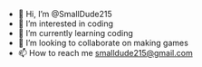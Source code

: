 - 👋 Hi, I’m @SmallDude215
- 👀 I’m interested in coding
- 🌱 I’m currently learning coding
- 💞️ I’m looking to collaborate on making games
- 📫 How to reach me smalldude215@gmail.com

<!---
SmallDude215/SmallDude215 is a ✨ special ✨ repository because its `README.md` (this file) appears on your GitHub profile.
You can click the Preview link to take a look at your changes.
--->
